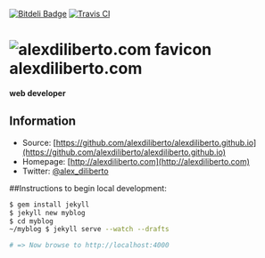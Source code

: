 [![Bitdeli Badge](https://d2weczhvl823v0.cloudfront.net/alexdiliberto/alexdiliberto.com/trend.png)](https://bitdeli.com/free "Bitdeli Badge") [![Travis CI](http://img.shields.io/travis-ci/alexdiliberto/alexdiliberto.github.io.png?branch=master)](https://travis-ci.org/alexdiliberto/alexdiliberto.github.io)

![alexdiliberto.com favicon](/favicon.ico) alexdiliberto.com
=================

**web developer**

## Information

* Source: [https://github.com/alexdiliberto/alexdiliberto.github.io](https://github.com/alexdiliberto/alexdiliberto.github.io)
* Homepage: [http://alexdiliberto.com](http://alexdiliberto.com)
* Twitter: [@alex_diliberto](http://twitter.com/alex_diliberto)

##Instructions to begin local development:

```sh
$ gem install jekyll
$ jekyll new myblog
$ cd myblog
~/myblog $ jekyll serve --watch --drafts

# => Now browse to http://localhost:4000
```
